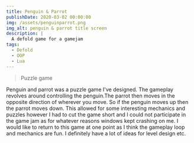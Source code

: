 ```yaml
---
title: Penguin & Parrot
publishDate: 2020-03-02 00:00:00
img: /assets/penguinparrot.png
img_alt: penguin & parrot title screen
description: |
  A defold game for a gamejam
tags:
  - Defold
  - OOP
  - Lua
---
```



> Puzzle game

Penguin and parrot was a puzzle game I've designed. The gameplay revolves around controlling the penguin.The parrot then moves in the opposite direction of wherever you move. So if the penguin moves up then the parrot moves down. This allowed for some interesting mechanics and puzzles however I had to cut the game short and I could not participate in the game jam as for whatever reasons windows kept crashing on me. I would like to return to this game at one point as I think the gameplay loop and mechanics are fun. I definitely have a lot of ideas for level design etc.